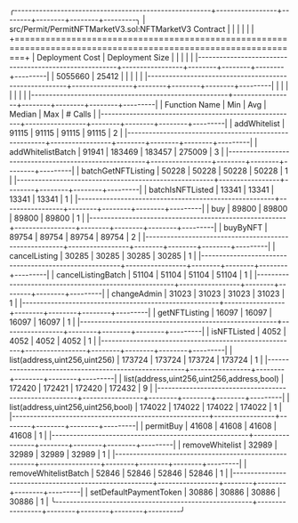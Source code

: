 ╭-------------------------------------------------------+-----------------+--------+--------+--------+---------╮
| src/Permit/PermitNFTMarketV3.sol:NFTMarketV3 Contract |                 |        |        |        |         |
+==============================================================================================================+
| Deployment Cost                                       | Deployment Size |        |        |        |         |
|-------------------------------------------------------+-----------------+--------+--------+--------+---------|
| 5055660                                               | 25412           |        |        |        |         |
|-------------------------------------------------------+-----------------+--------+--------+--------+---------|
|                                                       |                 |        |        |        |         |
|-------------------------------------------------------+-----------------+--------+--------+--------+---------|
| Function Name                                         | Min             | Avg    | Median | Max    | # Calls |
|-------------------------------------------------------+-----------------+--------+--------+--------+---------|
| addWhitelist                                          | 91115           | 91115  | 91115  | 91115  | 2       |
|-------------------------------------------------------+-----------------+--------+--------+--------+---------|
| addWhitelistBatch                                     | 91941           | 183469 | 183457 | 275009 | 3       |
|-------------------------------------------------------+-----------------+--------+--------+--------+---------|
| batchGetNFTListing                                    | 50228           | 50228  | 50228  | 50228  | 1       |
|-------------------------------------------------------+-----------------+--------+--------+--------+---------|
| batchIsNFTListed                                      | 13341           | 13341  | 13341  | 13341  | 1       |
|-------------------------------------------------------+-----------------+--------+--------+--------+---------|
| buy                                                   | 89800           | 89800  | 89800  | 89800  | 1       |
|-------------------------------------------------------+-----------------+--------+--------+--------+---------|
| buyByNFT                                              | 89754           | 89754  | 89754  | 89754  | 2       |
|-------------------------------------------------------+-----------------+--------+--------+--------+---------|
| cancelListing                                         | 30285           | 30285  | 30285  | 30285  | 1       |
|-------------------------------------------------------+-----------------+--------+--------+--------+---------|
| cancelListingBatch                                    | 51104           | 51104  | 51104  | 51104  | 1       |
|-------------------------------------------------------+-----------------+--------+--------+--------+---------|
| changeAdmin                                           | 31023           | 31023  | 31023  | 31023  | 1       |
|-------------------------------------------------------+-----------------+--------+--------+--------+---------|
| getNFTListing                                         | 16097           | 16097  | 16097  | 16097  | 1       |
|-------------------------------------------------------+-----------------+--------+--------+--------+---------|
| isNFTListed                                           | 4052            | 4052   | 4052   | 4052   | 1       |
|-------------------------------------------------------+-----------------+--------+--------+--------+---------|
| list(address,uint256,uint256)                         | 173724          | 173724 | 173724 | 173724 | 1       |
|-------------------------------------------------------+-----------------+--------+--------+--------+---------|
| list(address,uint256,uint256,address,bool)            | 172420          | 172421 | 172420 | 172432 | 9       |
|-------------------------------------------------------+-----------------+--------+--------+--------+---------|
| list(address,uint256,uint256,bool)                    | 174022          | 174022 | 174022 | 174022 | 1       |
|-------------------------------------------------------+-----------------+--------+--------+--------+---------|
| permitBuy                                             | 41608           | 41608  | 41608  | 41608  | 1       |
|-------------------------------------------------------+-----------------+--------+--------+--------+---------|
| removeWhitelist                                       | 32989           | 32989  | 32989  | 32989  | 1       |
|-------------------------------------------------------+-----------------+--------+--------+--------+---------|
| removeWhitelistBatch                                  | 52846           | 52846  | 52846  | 52846  | 1       |
|-------------------------------------------------------+-----------------+--------+--------+--------+---------|
| setDefaultPaymentToken                                | 30886           | 30886  | 30886  | 30886  | 1       |
╰-------------------------------------------------------+-----------------+--------+--------+--------+---------╯
